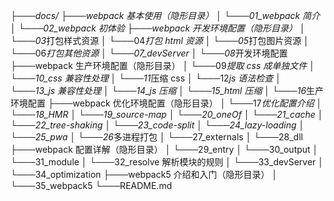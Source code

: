 ├───*docs/
├───webpack 基本使用（隐形目录）
│ └───01_webpack 简介
│ └───02_webpack 初体验
├───webpack 开发环境配置（隐形目录）
│ └───03*打包样式资源
│ └───04*打包 html 资源
│ └───05*打包图片资源
│ └───06*打包其他资源
│ └───07_devServer
│ └───08*开发环境配置
├───webpack 生产环境配置（隐形目录）
│ └───09*提取 css 成单独文件
│ └───10_css 兼容性处理
│ └───11*压缩 css
│ └───12*js 语法检查
│ └───13_js 兼容性处理
│ └───14_js 压缩
│ └───15_html 压缩
│ └───16*生产环境配置
├───webpack 优化环境配置（隐形目录）
│ └───17*优化配置介绍
│ └───18_HMR
│ └───19_source-map
│ └───20_oneOf
│ └───21_cache
│ └───22_tree-shaking
│ └───23_code-split
│ └───24_lazy-loading
│ └───25_pwa
│ └───26*多进程打包
│ └───27_externals
│ └───28_dll
├───webpack 配置详解（隐形目录）
│ └───29_entry
│ └───30_output
│ └───31_module
│ └───32_resolve 解析模块的规则
│ └───33_devServer
│ └───34_optimization
├───webpack5 介绍和入门（隐形目录）
│ └───35_webpack5
└───README.md
